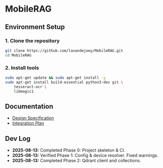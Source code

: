 # MobileRAG

## Environment Setup

### 1. Clone the repository

```bash
git clone https://github.com/lavandejoey/MobileRAG.git
cd MobileRAG
```

### 2. Install tools

```bash
sudo apt-get update && sudo apt-get install -y
sudo apt-get install build-essential python3-dev git \
    tesseract-ocr \
    libmagic1
```

## Documentation

- [Design Specification](./docs/01_Design_Spec.md)
- [Integration Plan](./docs/02_Integration_Plan.md)

## Dev Log

- **2025-08-13:** Completed Phase 0: Project skeleton & CI.
- **2025-08-13:** Verified Phase 1: Config & device resolver. Fixed warnings.
- **2025-08-13:** Completed Phase 2: Qdrant client and collections.
